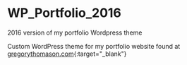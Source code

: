 # WP_Portfolio_2016
2016 version of my portfolio Wordpress theme

Custom WordPress theme for my portfolio website found at [gregorythomason.com](https://www.gregorythomason.com){:target="_blank"}
